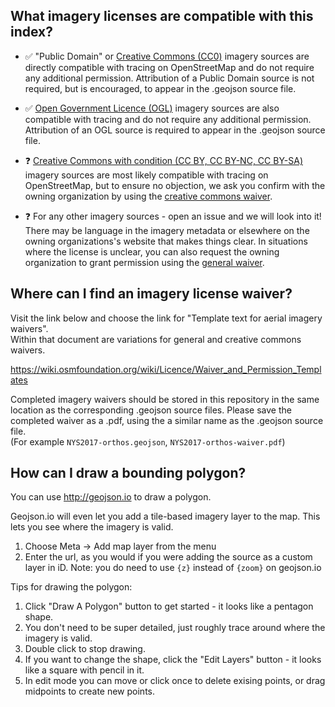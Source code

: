## What imagery licenses are compatible with this index?

- :white_check_mark: "Public Domain" or [Creative Commons (CC0)](https://creativecommons.org/share-your-work/public-domain/cc0/)
imagery sources are directly compatible with tracing on OpenStreetMap and do not
require any additional permission.  Attribution of a Public Domain source is
not required, but is encouraged, to appear in the .geojson source file.

- :white_check_mark: [Open Government Licence (OGL)](http://www.nationalarchives.gov.uk/doc/open-government-licence/version/3/)
imagery sources are also compatible with tracing and do not require any additional
permission.  Attribution of an OGL source is required to appear in the .geojson source file.

- :question: [Creative Commons with condition (CC BY, CC BY-NC, CC BY-SA)](https://creativecommons.org/share-your-work/licensing-types-examples/) imagery sources are most likely compatible with tracing on
OpenStreetMap, but to ensure no objection, we ask you confirm with the owning
organization by using the [creative commons waiver](#where-can-i-find-an-imagery-license-waiver).

- :question: For any other imagery sources - open an issue and we will look into it!
There may be language in the imagery metadata or elsewhere on the owning organizations's
website that makes things clear.  In situations where the license is unclear, you
can also request the owning organization to grant permission using the
[general waiver](#where-can-i-find-an-imagery-license-waiver).


## Where can I find an imagery license waiver?

Visit the link below and choose the link for "Template text for aerial imagery waivers".<br/>
Within that document are variations for general and creative commons waivers.

https://wiki.osmfoundation.org/wiki/Licence/Waiver_and_Permission_Templates

Completed imagery waivers should be stored in this repository in the same location
as the corresponding .geojson source files.  Please save the completed waiver as
a .pdf, using the a similar name as the .geojson source file.<br/>
(For example `NYS2017-orthos.geojson`, `NYS2017-orthos-waiver.pdf`)


## How can I draw a bounding polygon?

You can use http://geojson.io to draw a polygon.

Geojson.io will even let you add a tile-based imagery layer to the map.  This lets
you see where the imagery is valid.

1. Choose Meta -> Add map layer from the menu
2. Enter the url, as you would if you were adding the source as a custom layer in iD.
Note: you do need to use `{z}` instead of `{zoom}` on geojson.io

Tips for drawing the polygon:

1. Click "Draw A Polygon" button to get started - it looks like a pentagon shape.
2. You don't need to be super detailed, just roughly trace around where the imagery is valid.
3. Double click to stop drawing.
4. If you want to change the shape, click the "Edit Layers" button - it looks like a square with pencil in it.
5. In edit mode you can move or click once to delete exising points, or drag midpoints to create new points.

